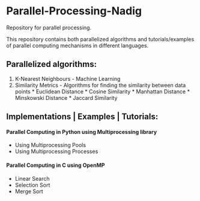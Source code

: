 # Parallel-Processing-Nadig
Repository for parallel processing.

This repository contains both parallelized algorithms and tutorials/examples of parallel computing mechanisms in different languages.

## Parallelized algorithms:
  1. K-Nearest Neighbours - Machine Learning
  2. Similarity Metrics - Algorithms for finding the similarity between data points
    * Euclidean Distance
    * Cosine Similarity
    * Manhattan Distance
    * Minskowski Distance
    * Jaccard Similarity
    
## Implementations | Examples | Tutorials:

#### Parallel Computing in Python using Multiprocessing library
   * Using Multiprocessing Pools
   * Using Multiprocessing Processes
    
#### Parallel Computing in C using OpenMP
   * Linear Search
   * Selection Sort
   * Merge Sort
